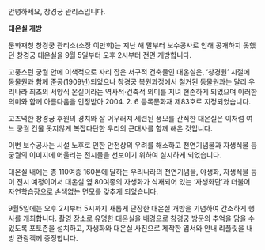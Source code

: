 안녕하세요, 창경궁 관리소입니다.

**대온실 개방**

문화재청 창경궁 관리소(소장 이만희)는 지난 해 말부터 보수공사로 인해 공개하지 못했던 창경궁 대온실을 9월 5일부터 오후 2시부터 전면 개방합니다.

고풍스런 궁궐 안에 이색적으로 자리 잡은 서구적 건축물인 대온실은, ‘창경원’ 시절에 동물원과 함께 준공(1909년)되었으나 창경궁 복원과정에서 철거된 동물원과는 달리 우리나라 최초의 서양식 온실이라는 역사적·건축적 의미를 지녀 현존하게 되었으며 이러한 의미와 함께 아름다움을 인정받아 2004. 2. 6 등록문화재 제83호로 지정되었습니다.

고즈넉한 창경궁 후원의 경치와 잘 어우러져 세련된 풍모를 간직한 대온실은 이처럼 여느 궁궐 건물 못지않게 복잡다단한 우리의 근대사를 함께 해온 것입니다.

이번 보수공사는 시설 노후로 인한 안전상의 우려를 해소하고 천연기념물과 자생식물 등 궁궐의 이미지에 어울리는 전시물을 선보이기 위하여 실시하게 되었습니다.

대온실 내에는 총 110여종 160본에 달하는 우리나라의 천연기념물, 야생화, 자생식물 등이 전시 예정이어서 대온실 옆 80여종의 자생화가 식재되어 있는 ‘자생화단’과 더불어 자연학습장으로 손색없는 면모를 갖추게 되었습니다.

9월5일에는 오후 2시부터 5시까지 새롭게 단장한 대온실 개방을 기념하여 간소하게 행사를 개최합니다. 촬영 장소로 유명한 대온실을 배경으로 창경궁 방문의 추억을 담을 수 있도록 포토존을 설치하고, 자생화와 대온실 사진으로 제작한 엽서와 안내 리플릿을 내방 관람객께 증정합니다.